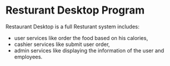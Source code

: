 # Resturant Desktop Program

Restaurant Desktop  is a full Resturant system includes:
* user services like order the food based on his calories,
* cashier services like submit user order,
* admin services like displaying the information of the user and employees.
